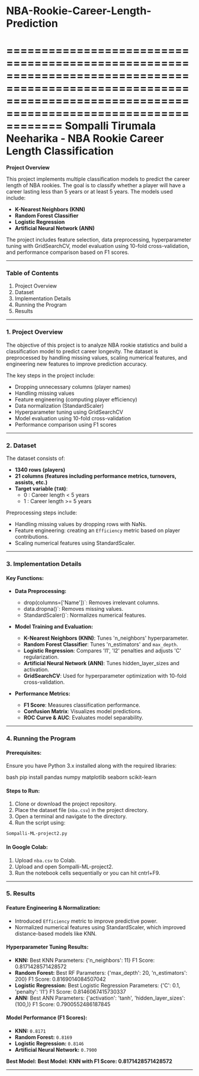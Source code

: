 # NBA-Rookie-Career-Length-Prediction
====================================================================================================================================================================
					Sompalli Tirumala Neeharika - NBA Rookie Career Length Classification
====================================================================================================================================================================

**Project Overview**

This project implements multiple classification models to predict the career length of NBA rookies. The goal is to classify whether a player will have a career lasting less than 5 years or at least 5 years. The models used include:

- **K-Nearest Neighbors (KNN)**
- **Random Forest Classifier**
- **Logistic Regression**
- **Artificial Neural Network (ANN)**

The project includes feature selection, data preprocessing, hyperparameter tuning with GridSearchCV, model evaluation using 10-fold cross-validation, and performance comparison based on F1 scores.

---

### **Table of Contents**

1. Project Overview
2. Dataset
3. Implementation Details
4. Running the Program
5. Results

---

### **1. Project Overview**

The objective of this project is to analyze NBA rookie statistics and build a classification model to predict career longevity. The dataset is preprocessed by handling missing values, scaling numerical features, and engineering new features to improve prediction accuracy. 

The key steps in the project include:

- Dropping unnecessary columns (player names)
- Handling missing values
- Feature engineering (computing player efficiency)
- Data normalization (StandardScaler)
- Hyperparameter tuning using GridSearchCV
- Model evaluation using 10-fold cross-validation
- Performance comparison using F1 scores

---

### **2. Dataset**

The dataset consists of:
- **1340 rows (players)**
- **21 columns (features including performance metrics, turnovers, assists, etc.)**
- **Target variable (`TAR`)**:
  -  0 : Career length < 5 years
  -  1 : Career length >= 5 years

Preprocessing steps include:
- Handling missing values by dropping rows with NaNs.
- Feature engineering: creating an `Efficiency` metric based on player contributions.
- Scaling numerical features using StandardScaler.

---

### **3. Implementation Details**

#### **Key Functions:**

- **Data Preprocessing:**
  - drop(columns=['Name'])`: Removes irrelevant columns.
  - data.dropna()`: Removes missing values.
  - StandardScaler()`: Normalizes numerical features.

- **Model Training and Evaluation:**
  - **K-Nearest Neighbors (KNN)**: Tunes 'n_neighbors' hyperparameter.
  - **Random Forest Classifier**: Tunes 'n_estimators' and `max_depth`.
  - **Logistic Regression**: Compares 'l1', 'l2' penalties and adjusts 'C' regularization.
  - **Artificial Neural Network (ANN)**: Tunes hidden_layer_sizes and activation.
  - **GridSearchCV**: Used for hyperparameter optimization with 10-fold cross-validation.

- **Performance Metrics:**
  - **F1 Score**: Measures classification performance.
  - **Confusion Matrix**: Visualizes model predictions.
  - **ROC Curve & AUC**: Evaluates model separability.

---

### **4. Running the Program**

#### **Prerequisites:**
Ensure you have Python 3.x installed along with the required libraries:

bash
pip install pandas numpy matplotlib seaborn scikit-learn


#### **Steps to Run:**
1. Clone or download the project repository.
2. Place the dataset file (`nba.csv`) in the project directory.
3. Open a terminal and navigate to the directory.
4. Run the script using:

```bash
Sompalli-ML-project2.py
```

#### **In Google Colab:**
1. Upload `nba.csv` to Colab.
2. Upload and open Sompalli-ML-project2.
3. Run the notebook cells sequentially or you can hit cntrl+F9.

---

### **5. Results**

#### **Feature Engineering & Normalization:**
- Introduced `Efficiency` metric to improve predictive power.
- Normalized numerical features using StandardScaler, which improved distance-based models like KNN.

#### **Hyperparameter Tuning Results:**
- **KNN:** Best KNN Parameters: {'n_neighbors': 11} F1 Score: 0.8171428571428572
- **Random Forest:** Best RF Parameters: {'max_depth': 20, 'n_estimators': 200} F1 Score: 0.8169014084507042
- **Logistic Regression:** Best Logistic Regression Parameters: {'C': 0.1, 'penalty': 'l1'} F1 Score: 0.8146067415730337
- **ANN:** Best ANN Parameters: {'activation': 'tanh', 'hidden_layer_sizes': (100,)} F1 Score: 0.7900552486187845

#### **Model Performance (F1 Scores):**
- **KNN:** `0.8171`
- **Random Forest:** `0.8169`
- **Logistic Regression:** `0.8146`
- **Artificial Neural Network:** `0.7900`

**Best Model:** **Best Model: KNN with F1 Score: 0.8171428571428572**

---
